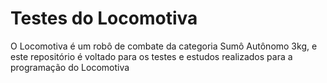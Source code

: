 
# Testes do Locomotiva
O Locomotiva é um robô de combate da categoria Sumô Autônomo 3kg, e este repositório é voltado para os testes e estudos realizados para a programação do Locomotiva

